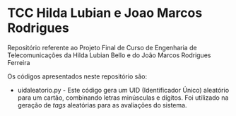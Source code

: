 # TCC Hilda Lubian e Joao Marcos Rodrigues
Repositório referente ao Projeto Final de Curso de Engenharia de Telecomunicações da Hilda Lubian Bello e do João Marcos Rodrigues Ferreira

Os códigos apresentados neste repositório são:

* uidaleatorio.py - Este código gera um UID (Identificador Único) aleatório para um cartão, combinando letras minúsculas e dígitos. Foi utilizado na geração de *tags* aleatórias para as avaliações do sistema.
